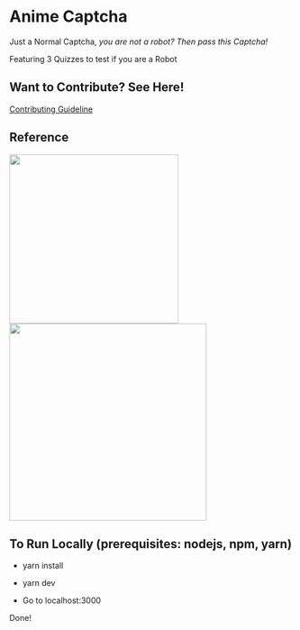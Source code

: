 # Anime Captcha

Just a Normal Captcha, _you are not a robot? Then pass this Captcha!_

Featuring 3 Quizzes to test if you are a Robot

## Want to Contribute? See Here!

[Contributing Guideline](./CONTRIBUTING.md)

## Reference

<img src="https://pbs.twimg.com/media/EXqFcdtWAAETZwC.jpg" height="300px" />

<br />

<img src="https://titterfun.com/api/assets/image/zmmkr837ciax.jpg" height="350px" />

## To Run Locally (prerequisites: nodejs, npm, yarn)

- yarn install

- yarn dev

- Go to localhost:3000

Done!
